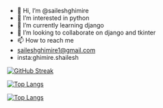 - 👋 Hi, I’m @saileshghimire
- 👀 I’m interested in python
- 🌱 I’m currently learning django
- 💞️ I’m looking to collaborate on django and tkinter
- 📫 How to reach me 
- saileshghimire1@gmail.com
- insta:ghimire.shailesh

<!---
saileshghimire/saileshghimire is a ✨ special ✨ repository because its `README.md` (this file) appears on your GitHub profile.
You can click the Preview link to take a look at your changes.
--->
[![GitHub Streak](https://streak-stats.demolab.com/?user=saileshghimire&theme=tokyonight)](https://git.io/streak-stats)
<!---mostly used language
--->
[![Top Langs](https://github-readme-stats-git-masterrstaa-rickstaa.vercel.app/api/top-langs/?username=saileshghimire&theme=tokyonight)](https://github.com/saileshghimire/github-readme-stats)

[![Top Langs](https://github-readme-stats.vercel.app/api?username=saileshghimire&theme=algolia&show_icons=true)](https://github.com/saileshghimire)

